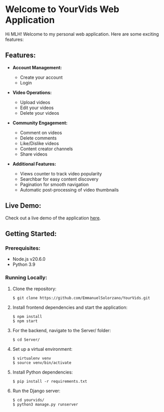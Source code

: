 
# Welcome to YourVids Web Application

Hi MLH! Welcome to my personal web application. Here are some exciting features:

## Features:
- **Account Management:**
  - Create your account
  - Login

- **Video Operations:**
  - Upload videos
  - Edit your videos
  - Delete your videos

- **Community Engagement:**
  - Comment on videos
  - Delete comments
  - Like/Dislike videos
  - Content creator channels
  - Share videos

- **Additional Features:**
  - Views counter to track video popularity
  - Searchbar for easy content discovery
  - Pagination for smooth navigation
  - Automatic post-processing of video thumbnails

## Live Demo:
Check out a live demo of the application [here](https://YourVids.live).

## Getting Started:

### Prerequisites:
- Node.js v20.6.0
- Python 3.9

### Running Locally:

1. Clone the repository:
   ```
   $ git clone https://github.com/EmmanuelSolorzano/YourVids.git
   ```
2. Install frontend dependencies and start the application:
   ```
   $ npm install
   $ npm start
   ```
3. For the backend, navigate to the Server/ folder:
   ```
   $ cd Server/
   ```
4. Set up a virtual environment:
   ```
   $ virtualenv venv
   $ source venv/bin/activate
   ```
5. Install Python dependencies:
   ```
   $ pip install -r requirements.txt
   ```
6. Run the Django server:
   ```
   $ cd yourvids/
   $ python3 manage.py runserver
   ```
